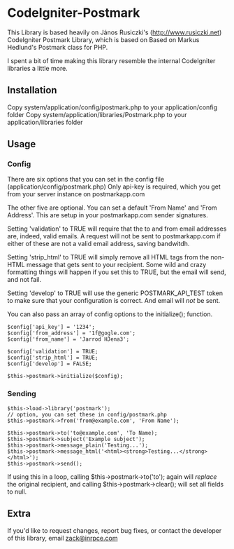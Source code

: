CodeIgniter-Postmark
=========================

This Library is based heavily on János Rusiczki's (http://www.rusiczki.net) CodeIgniter Postmark Library, which is based on Based on Markus Hedlund's Postmark class for PHP. 

I spent a bit of time making this library resemble the internal CodeIgniter libraries a little more.

Installation
------------

Copy system/application/config/postmark.php to your application/config folder
Copy system/application/libraries/Postmark.php to your application/libraries folder

Usage
------

### Config
	
There are six options that you can set in the config file (application/config/postmark.php)
Only api-key is required, which you get from your server instance on postmarkapp.com

The other five are optional. You can set a default 'From Name' and 'From Address'. This are setup in your postmarkapp.com sender signatures.

Setting 'validation' to TRUE will require that the to and from email addresses are, indeed, valid emails. A request will not be sent to 
postmarkapp.com if either of these are not a valid email address, saving bandwitdh.

Setting 'strip_html' to TRUE will simply remove all HTML tags from the non-HTML message that gets sent to your recipient. Some wild and crazy
formatting things will happen if you set this to TRUE, but the email will send, and not fail.

Setting 'develop' to TRUE will use the generic POSTMARK_API_TEST token to make sure that your configuration is correct. And email will _*not*_
be sent.

You can also pass an array of config options to the initialize(); function. 
	
	$config['api_key'] = '1234';
	$config['from_address'] = '1f@gogle.com';
	$config['from_name'] = 'Jarrod HJena3';
	
	$config['validation'] = TRUE;
	$config['strip_html'] = TRUE;
	$config['develop'] = FALSE;
	
	$this->postmark->initialize($config);

### Sending

    $this->load->library('postmark');
	// option, you can set these in config/postmark.php
    $this->postmark->from('from@example.com', 'From Name');

    $this->postmark->to('to@example.com', 'To Name);
    $this->postmark->subject('Example subject');
    $this->postmark->message_plain('Testing...');
    $this->postmark->message_html('<html><strong>Testing...</strong></html>');
    $this->postmark->send();
	
If using this in a loop, calling $this->postmark->to('to'); again will *replace* the original recipient, and calling $this->postmark->clear(); will set all fields to null. 

Extra
-----

If you'd like to request changes, report bug fixes, or contact
the developer of this library, email <zack@inrpce.com>
